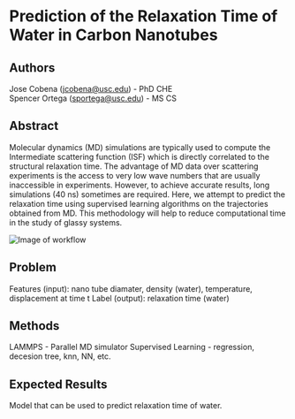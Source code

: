 # Prediction of the Relaxation Time of Water in Carbon Nanotubes
  
## Authors
Jose Cobena (jcobena@usc.edu) - PhD CHE  
Spencer Ortega (sportega@usc.edu) - MS CS 

## Abstract
Molecular dynamics (MD) simulations are typically used to compute the Intermediate scattering function (ISF) which is directly correlated to the structural relaxation time. The advantage of MD data over scattering experiments is the access to very low wave numbers that are usually inaccessible in experiments. However, to achieve accurate results, long simulations (40 ns) sometimes are required. Here, we attempt to predict the relaxation time using supervised learning algorithms on the trajectories obtained from MD. This methodology will help to reduce computational time in the study of glassy systems.

![Image of workflow](https://github.com/spencer-ortega/cs653-final/blob/master/images/workflow.jpg)
  
## Problem
Features (input): nano tube diamater, density (water), temperature, displacement at time t
Label (output): relaxation time (water)

## Methods
LAMMPS - Parallel MD simulator
Supervised Learning - regression, decesion tree, knn, NN, etc. 

## Expected Results
Model that can be used to predict relaxation time of water.  
